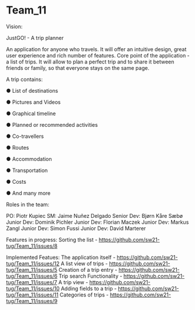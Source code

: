 # Team_11

Vision:

JustGO! - A trip planner

An application for anyone who travels.
It will offer an intuitive design, great user experience and rich number of features.
Core point of the application - a list of trips.
It will allow to plan a perfect trip and to share it between friends or family, so that everyone stays on the same page.

A trip contains:

● List of destinations

● Pictures and Videos

● Graphical timeline

● Planned or recommended activities

● Co-travellers

● Routes

● Accommodation

● Transportation

● Costs

● And many more


Roles in the team:

PO: Piotr Kupiec
SM: Jaime Nuñez Delgado
Senior Dev: Bjørn Kåre Sæbø
Junior Dev: Dominik Pichler
Junior Dev: Florian Maczek
Junior Dev: Markus Zangl
Junior Dev: Simon Fussi
Junior Dev: David Marterer


Features in progress:
Sorting the list - https://github.com/sw21-tug/Team_11/issues/8

Implemented Featues:
The application itself - https://github.com/sw21-tug/Team_11/issues/12
A list view of trips - https://github.com/sw21-tug/Team_11/issues/5
Creation of a trip entry - https://github.com/sw21-tug/Team_11/issues/6
Trip search Functionality - https://github.com/sw21-tug/Team_11/issues/7
A trip view - https://github.com/sw21-tug/Team_11/issues/10
Adding fields to a trip - https://github.com/sw21-tug/Team_11/issues/11
Categories of trips - https://github.com/sw21-tug/Team_11/issues/9

